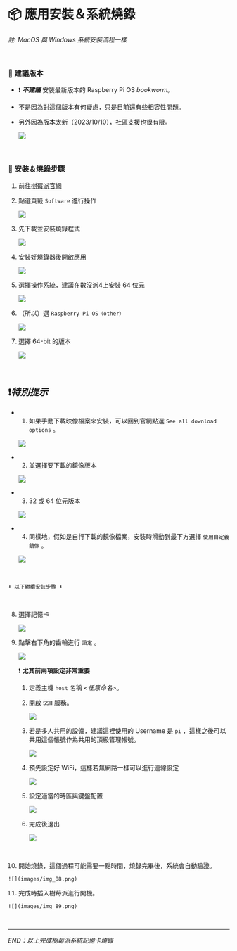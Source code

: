 # 📦 應用安裝＆系統燒錄

*註: MacOS 與 Windows 系統安裝流程一樣*

</br>

### 🌟 建議版本

- ❗️ ***不建議*** 安裝最新版本的 Raspberry Pi OS *bookworm*。
- 不是因為對這個版本有何疑慮，只是目前還有些相容性問題。
- 另外因為版本太新（2023/10/10），社區支援也很有限。
  
  ![](images/img_17.png)

</br>

### 🌟 安裝＆燒錄步驟

1. 前往[樹莓派官網](https://www.raspberrypi.com/)
   
2. 點選頁籤 `Software` 進行操作
   
   ![](images/img_71.png)

3. 先下載並安裝燒錄程式
   
   ![](images/img_72.png)

4. 安裝好燒錄器後開啟應用
   
   ![](images/img_73.png)

5. 選擇操作系統，建議在數沒派4上安裝 64 位元
   
   ![](images/img_74.png)

6. （所以）選 `Raspberry Pi OS（other）`
   
   ![](images/img_75.png)

7. 選擇 64-bit 的版本
   
   ![](images/img_76.png)

</br>

## ❗️*特別提示*

- 1. 如果手動下載映像檔案來安裝，可以回到官網點選 `See all download options` 。
   
    ![](images/img_77.png)

- 2. 並選擇要下載的鏡像版本
  
    ![](images/img_78.png)

- 3. 32 或 64 位元版本
   
    ![](images/img_79.png)

- 4. 同樣地，假如是自行下載的鏡像檔案，安裝時滑動到最下方選擇 `使用自定義鏡像` 。
   
    ![](images/img_80.png)

</br>
    
    ⬇️ 以下繼續安裝步驟 ⬇️ 

</br>

8. 選擇記憶卡
   
   ![](images/img_81.png)

9. 點擊右下角的齒輪進行 `設定` 。
    
    ![](images/img_82.png)

   ❗️ **尤其前兩項設定非常重要**
   
   1. 定義主機 `host` 名稱 *<任意命名>*。
    
   2. 開啟 `SSH` 服務。
    
        ![](images/img_83.png)
   
   3. 若是多人共用的設備，建議這裡使用的 Username 是 `pi` ，這樣之後可以共用這個帳號作為共用的頂級管理帳號。
        
        ![](images/img_84.png)

   4. 預先設定好 WiFi，這樣若無網路一樣可以進行連線設定
    
        ![](images/img_85.png)


   5. 設定適當的時區與鍵盤配置
    
        ![](images/img_86.png)

   6. 完成後退出
    
        ![](images/img_87.png)

</br>    

10.  開始燒錄，這個過程可能需要一點時間，燒錄完畢後，系統會自動驗證。
   
    ![](images/img_88.png)

11.  完成時插入樹莓派進行開機。
   
    ![](images/img_89.png)

</br>

---
_END：以上完成樹莓派系統記憶卡燒錄_